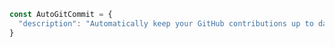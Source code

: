 ```js
const AutoGitCommit = {
  "description": "Automatically keep your GitHub contributions up to date.", 
}
``` 
 
 
 
 
 
